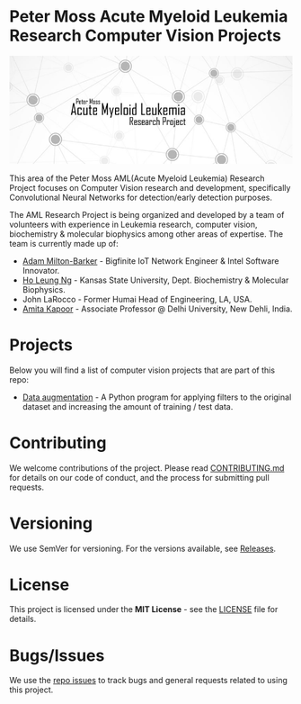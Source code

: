 # Peter Moss Acute Myeloid Leukemia Research Computer Vision Projects
![Peter Moss Acute Myeloid Leukemia Research Computer Vision Projects](Media/Images/Banner-Social.jpg) 

This area of the Peter Moss AML(Acute Myeloid Leukemia) Research Project focuses on Computer Vision research and development, specifically Convolutional Neural Networks for detection/early detection purposes. 

The AML Research Project is being organized and developed by a team of volunteers with experience in Leukemia research, computer vision, biochemistry & molecular biophysics among other areas of expertise. The team is currently made up of:

- [Adam Milton-Barker](https://github.com/AdamMiltonBarker "Adam Milton-Barker") - Bigfinite IoT Network Engineer & Intel Software Innovator.
- [Ho Leung Ng](https://github.com/holeung "Ho  Leung Ng") - Kansas State University, Dept. Biochemistry & Molecular Biophysics.
- John LaRocco - Former Humai Head of Engineering, LA, USA.
- [Amita Kapoor](https://github.com/amita-kapoor "Amita Kapoor") - Associate Professor @ Delhi University, New Dehli, India.

# Projects
Below you will find a list of computer vision projects that are part of this repo:

- [Data augmentation](https://github.com/AMLResearchProject/AML-Classifiers/tree/master/Data/ "Data augmentation") - A Python program for applying filters to the original dataset and increasing the amount of training / test data.

# Contributing
We welcome contributions of the project. Please read [CONTRIBUTING.md](https://github.com/AMLResearchProject/AML-Classifiers/blob/master/CONTRIBUTING.md "CONTRIBUTING.md") for details on our code of conduct, and the process for submitting pull requests.

# Versioning
We use SemVer for versioning. For the versions available, see [Releases](https://github.com/AMLResearchProject/AML-Classifiers/releases "Releases").

# License
This project is licensed under the **MIT License** - see the [LICENSE](https://github.com/AMLResearchProject/AML-Classifiers/blob/master/LICENSE "LICENSE") file for details.

# Bugs/Issues
We use the [repo issues](issues "repo issues") to track bugs and general requests related to using this project. 